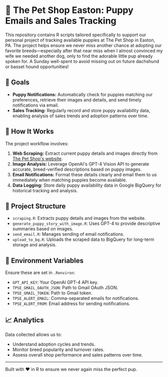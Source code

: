 # 🐾 The Pet Shop Easton: Puppy Emails and Sales Tracking

This repository contains R scripts tailored specifically to support our personal project of tracking available puppies at The Pet Shop in Easton, PA. The project helps ensure we never miss another chance at adopting our favorite breeds—especially after that near miss when I almost convinced my wife we needed another dog, only to find the adorable little pup already spoken for. A Sunday well-spent to avoid missing out on future dachshund or basset hound opportunities!

## 🎯 Goals

- **Puppy Notifications:** Automatically check for puppies matching our preferences, retrieve their images and details, and send timely notifications via email.
- **Sales Tracking:** Regularly record and store puppy availability data, enabling analysis of sales trends and adoption patterns over time.

## 🔧 How It Works

The project workflow involves:

1. **Web Scraping:** Extract current puppy details and images directly from [The Pet Shop's website](https://thepetshopinc.com/available-puppies).
2. **Image Analysis:** Leverage OpenAI's GPT-4 Vision API to generate accurate, breed-verified descriptions based on puppy images.
3. **Email Notifications:** Format these details clearly and email them to us immediately when matching puppies become available.
4. **Data Logging:** Store daily puppy availability data in Google BigQuery for historical tracking and analysis.

## 📌 Project Structure

- `scraping.R`: Extracts puppy details and images from the website.
- `generate_puppy_story_with_image.R`: Uses GPT-4 to provide descriptive summaries based on images.
- `send_email.R`: Manages sending of email notifications.
- `upload_to_bq.R`: Uploads the scraped data to BigQuery for long-term storage and analysis.

## 🔑 Environment Variables

Ensure these are set in `.Renviron`:

- `GPT_API_KEY`: Your OpenAI GPT-4 API key.
- `TPSE_GMAIL_OAUTH_JSON`: Path to Gmail OAuth JSON.
- `TPSE_GMAIL_TOKEN`: Path to Gmail token.
- `TPSE_ALERT_EMAIL`: Comma-separated emails for notifications.
- `TPSE_ALERT_FROM`: Email address for sending notifications.

## 📈 Analytics

Data collected allows us to:

- Understand adoption cycles and trends.
- Monitor breed popularity and turnover rates.
- Assess overall shop performance and sales patterns over time.

---

Built with ❤️ in R to ensure we never again miss the perfect pup.



